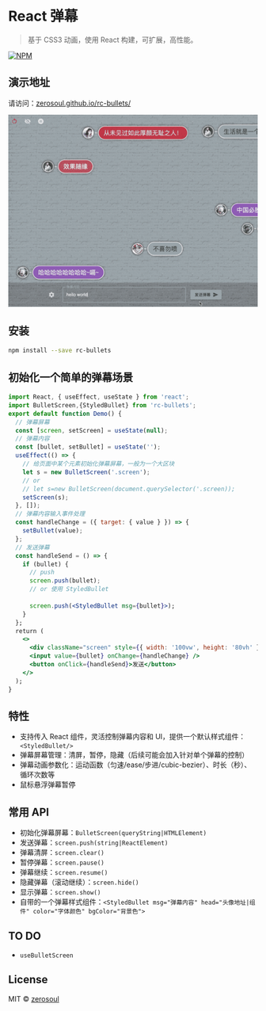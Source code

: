 # React 弹幕

> 基于 CSS3 动画，使用 React 构建，可扩展，高性能。

[![NPM](https://img.shields.io/npm/v/rc-bullets.svg)](https://www.npmjs.com/package/rc-bullets)

## 演示地址

请访问：[zerosoul.github.io/rc-bullets/](https://zerosoul.github.io/rc-bullets/)

![demo gif](demo.gif)

## 安装

```bash
npm install --save rc-bullets
```

## 初始化一个简单的弹幕场景

```jsx
import React, { useEffect, useState } from 'react';
import BulletScreen,{StyledBullet} from 'rc-bullets';
export default function Demo() {
  // 弹幕屏幕
  const [screen, setScreen] = useState(null);
  // 弹幕内容
  const [bullet, setBullet] = useState('');
  useEffect(() => {
    // 给页面中某个元素初始化弹幕屏幕，一般为一个大区块
    let s = new BulletScreen('.screen');
    // or
    // let s=new BulletScreen(document.querySelector('.screen));
    setScreen(s);
  }, []);
  // 弹幕内容输入事件处理
  const handleChange = ({ target: { value } }) => {
    setBullet(value);
  };
  // 发送弹幕
  const handleSend = () => {
    if (bullet) {
      // push
      screen.push(bullet);
      // or 使用 StyledBullet

      screen.push(<StyledBullet msg={bullet}>);
    }
  };
  return (
    <>
      <div className="screen" style={{ width: '100vw', height: '80vh' }}></div>
      <input value={bullet} onChange={handleChange} />
      <button onClick={handleSend}>发送</button>
    </>
  );
}
```

## 特性

- 支持传入 React 组件，灵活控制弹幕内容和 UI，提供一个默认样式组件：`<StyledBullet/>`
- 弹幕屏幕管理：清屏，暂停，隐藏（后续可能会加入针对单个弹幕的控制）
- 弹幕动画参数化：运动函数（匀速/ease/步进/cubic-bezier）、时长（秒）、循环次数等
- 鼠标悬浮弹幕暂停

## 常用 API

- 初始化弹幕屏幕：`BulletScreen(queryString|HTMLElement)`
- 发送弹幕：`screen.push(string|ReactElement)`
- 弹幕清屏：`screen.clear()`
- 暂停弹幕：`screen.pause()`
- 弹幕继续：`screen.resume()`
- 隐藏弹幕（滚动继续）：`screen.hide()`
- 显示弹幕：`screen.show()`
- 自带的一个弹幕样式组件：`<StyledBullet msg="弹幕内容" head="头像地址|组件" color="字体颜色" bgColor="背景色">`

## TO DO

- `useBulletScreen`

## License

MIT © [zerosoul](https://github.com/zerosoul)
